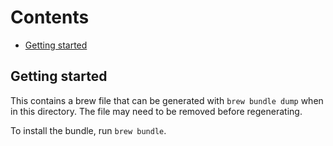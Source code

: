 # Contents

<!-- toc -->

- [Getting started](#getting-started)

<!-- tocstop -->

## Getting started

This contains a brew file that can be generated with `brew bundle dump` when in this directory. The file may need to be removed before regenerating.

To install the bundle, run `brew bundle`.
